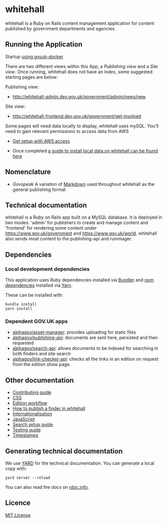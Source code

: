 # whitehall

whitehall is a Ruby on Rails content management application for content published by government departments and agencies.

## Running the Application

Startup [using govuk-docker](https://github.com/alphagov/govuk-docker). 

There are two different views within this App, a *Publishing view* and a *Site view*. Once running, whitehall does not have an index, some suggested starting pages are below:

Publishing view:
- <http://whitehall-admin.dev.gov.uk/government/admin/news/new>

Site view:
- <http://whitehall-frontend.dev.gov.uk/government/get-involved>

Some pages will need data locally to display, whitehall uses mySQL. You'll need to gain relevant permissions to access data from AWS

- [Get setup with AWS access](https://docs.publishing.service.gov.uk/manual/get-started.html)

- Once completed [a guide to install local data on whitehall can be found here](https://github.com/alphagov/govuk-docker/blob/master/docs/how-tos.md#how-to-replicate-data-locally)

## Nomenclature

- *Govspeak* A variation of [Markdown](https://daringfireball.net/projects/markdown) used throughout whitehall as the general publishing format

## Technical documentation

whitehall is a Ruby on Rails app built on a MySQL database. It is deployed in two modes: 'admin' for publishers to create and manage content and 'frontend' for rendering some content under https://www.gov.uk/government and https://www.gov.uk/world. whitehall also sends most content to the publishing-api and rummager.

## Dependencies

### Local development dependencies

This application uses Ruby dependencies installed via [Bundler][] and [npm
dependencies][npm] installed via [Yarn][].

These can be installed with:

```
bundle install
yarn install
```

[Bundler]: https://classic.yarnpkg.com/en/docs/install/
[npm]: https://www.npmjs.com/
[Yarn]: https://classic.yarnpkg.com/en/docs/install/

### Dependent GOV.UK apps

- [alphagov/asset-manager](http://github.com/alphagov/asset-manager): provides uploading for static files
- [alphagov/publishing-api](http://github.com/alphagov/publishing-api): documents are sent here, persisted and then requested
- [alphagov/search-api](http://github.com/alphagov/search-api): allows documents to be indexed for searching in both finders and site search
- [alphagov/link-checker-api](https://github.com/alphagov/link-checker-api): checks all the links in an edition on request from the edition show page.

## Other documentation

- [Contributing guide](CONTRIBUTING.md)
- [CSS](docs/css.md)
- [Edition workflow](docs/edition_workflow.md)
- [How to publish a finder in whitehall](docs/finders.md)
- [Internationalisation](docs/internationalisation_guide.md)
- [JavaScript](docs/javascript.md)
- [Search setup guide](docs/search_setup_guide.md)
- [Testing guide](docs/testing_guide.md)
- [Timestamps](docs/timestamps.md)

## Generating technical documentation

We use [YARD](https://github.com/lsegal/yard) for the technical documentation. You can generate a local copy with:

    yard server --reload

You can also read the docs on [rdoc.info](http://rdoc.info/github/alphagov/whitehall/frames).

## Licence

[MIT License](LICENCE)
